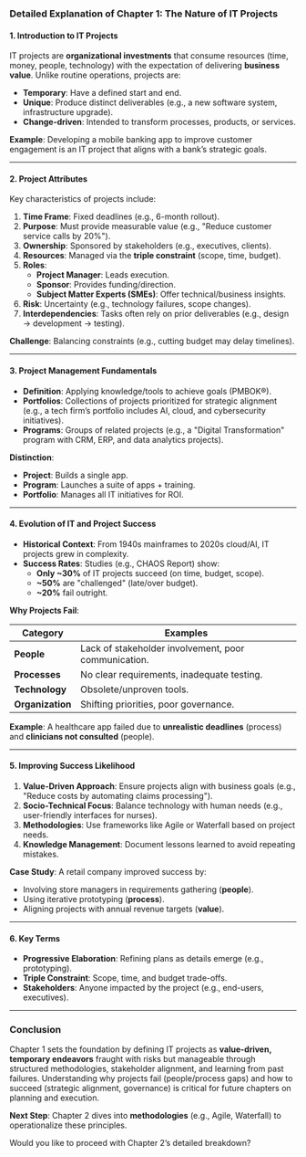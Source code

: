 ### **Detailed Explanation of Chapter 1: The Nature of IT Projects**  

#### **1. Introduction to IT Projects**  
IT projects are **organizational investments** that consume resources (time, money, people, technology) with the expectation of delivering **business value**. Unlike routine operations, projects are:  
- **Temporary**: Have a defined start and end.  
- **Unique**: Produce distinct deliverables (e.g., a new software system, infrastructure upgrade).  
- **Change-driven**: Intended to transform processes, products, or services.  

**Example**: Developing a mobile banking app to improve customer engagement is an IT project that aligns with a bank’s strategic goals.  

---

#### **2. Project Attributes**  
Key characteristics of projects include:  
1. **Time Frame**: Fixed deadlines (e.g., 6-month rollout).  
2. **Purpose**: Must provide measurable value (e.g., "Reduce customer service calls by 20%").  
3. **Ownership**: Sponsored by stakeholders (e.g., executives, clients).  
4. **Resources**: Managed via the **triple constraint** (scope, time, budget).  
5. **Roles**:  
   - **Project Manager**: Leads execution.  
   - **Sponsor**: Provides funding/direction.  
   - **Subject Matter Experts (SMEs)**: Offer technical/business insights.  
6. **Risk**: Uncertainty (e.g., technology failures, scope changes).  
7. **Interdependencies**: Tasks often rely on prior deliverables (e.g., design → development → testing).  

**Challenge**: Balancing constraints (e.g., cutting budget may delay timelines).  

---

#### **3. Project Management Fundamentals**  
- **Definition**: Applying knowledge/tools to achieve goals (PMBOK®).  
- **Portfolios**: Collections of projects prioritized for strategic alignment (e.g., a tech firm’s portfolio includes AI, cloud, and cybersecurity initiatives).  
- **Programs**: Groups of related projects (e.g., a "Digital Transformation" program with CRM, ERP, and data analytics projects).  

**Distinction**:  
- **Project**: Builds a single app.  
- **Program**: Launches a suite of apps + training.  
- **Portfolio**: Manages all IT initiatives for ROI.  

---

#### **4. Evolution of IT and Project Success**  
- **Historical Context**: From 1940s mainframes to 2020s cloud/AI, IT projects grew in complexity.  
- **Success Rates**: Studies (e.g., CHAOS Report) show:  
  - **Only ~30%** of IT projects succeed (on time, budget, scope).  
  - **~50%** are "challenged" (late/over budget).  
  - **~20%** fail outright.  

**Why Projects Fail**:  

| **Category** | **Examples** |  
|--------------|-------------|  
| **People** | Lack of stakeholder involvement, poor communication. |  
| **Processes** | No clear requirements, inadequate testing. |  
| **Technology** | Obsolete/unproven tools. |  
| **Organization** | Shifting priorities, poor governance. |  

**Example**: A healthcare app failed due to **unrealistic deadlines** (process) and **clinicians not consulted** (people).  

---

#### **5. Improving Success Likelihood**  
1. **Value-Driven Approach**: Ensure projects align with business goals (e.g., "Reduce costs by automating claims processing").  
2. **Socio-Technical Focus**: Balance technology with human needs (e.g., user-friendly interfaces for nurses).  
3. **Methodologies**: Use frameworks like Agile or Waterfall based on project needs.  
4. **Knowledge Management**: Document lessons learned to avoid repeating mistakes.  

**Case Study**: A retail company improved success by:  
- Involving store managers in requirements gathering (**people**).  
- Using iterative prototyping (**process**).  
- Aligning projects with annual revenue targets (**value**).  

---

#### **6. Key Terms**  
- **Progressive Elaboration**: Refining plans as details emerge (e.g., prototyping).  
- **Triple Constraint**: Scope, time, and budget trade-offs.  
- **Stakeholders**: Anyone impacted by the project (e.g., end-users, executives).  

---

### **Conclusion**  
Chapter 1 sets the foundation by defining IT projects as **value-driven, temporary endeavors** fraught with risks but manageable through structured methodologies, stakeholder alignment, and learning from past failures. Understanding why projects fail (people/process gaps) and how to succeed (strategic alignment, governance) is critical for future chapters on planning and execution.  

**Next Step**: Chapter 2 dives into **methodologies** (e.g., Agile, Waterfall) to operationalize these principles.  

Would you like to proceed with Chapter 2’s detailed breakdown?